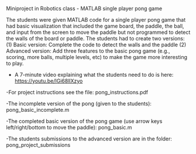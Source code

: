 Miniproject in Robotics class - MATLAB single player pong game

The students were given MATLAB code for a single player pong game that had basic visualization that included the game board, the paddle, the ball, and input from the screen to move the paddle but not programmed to detect the walls of the board or paddle. The students had to create two versions:
(1) Basic version: Complete the code to detect the walls and the paddle
(2) Advanced version: Add three features to the basic pong game (e.g., scoring, more balls, multiple levels, etc) to make the game more interesting to play.

- A 7-minute video explaining what the students need to do is here: https://youtu.be/IGi68llXzyo

-For project instructions see the file: pong_instructions.pdf

-The incomplete version of the pong (given to the students): pong_basic_incomplete.m

-The completed basic version of the pong game (use arrow keys left/right/bottom to move the paddle): pong_basic.m

-The students submissions to the advanced version are in the folder: pong_project_submissions
